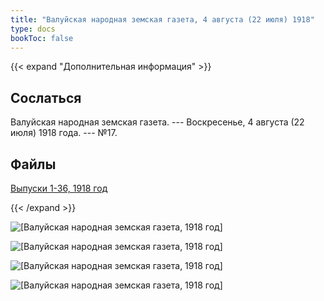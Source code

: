 ```yaml
---
title: "Валуйская народная земская газета, 4 августа (22 июля) 1918"
type: docs
bookToc: false
---
```


{{< expand "Дополнительная информация" >}}
## Сослаться
Валуйская народная земская газета. --- Воскресенье, 4 августа (22 июля) 1918 года. --- №17.

## Файлы
[Выпуски 1-36, 1918 год](https://www.dropbox.com/sh/y1y6ee755w9d7ne/AACn7mJSdbUS84WlRiocceIha?dl=0)

{{< /expand >}}

![[Валуйская народная земская газета, 1918 год]](/static/img/papers/1918_№17.jpg)

![[Валуйская народная земская газета, 1918 год]](/static/img/papers/1918_№17_p2.jpg)

![[Валуйская народная земская газета, 1918 год]](/static/img/papers/1918_№17_p3.jpg)

![[Валуйская народная земская газета, 1918 год]](/static/img/papers/1918_№17_p4.jpg)
